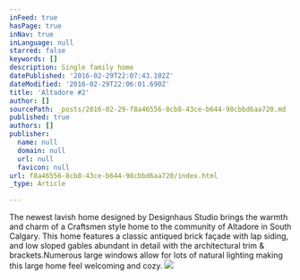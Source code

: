 ```yaml
---
inFeed: true
hasPage: true
inNav: true
inLanguage: null
starred: false
keywords: []
description: Single family home
datePublished: '2016-02-29T22:07:43.102Z'
dateModified: '2016-02-29T22:06:01.690Z'
title: 'Altadore #2'
author: []
sourcePath: _posts/2016-02-29-f8a46556-8cb8-43ce-b644-98cbbd6aa720.md
published: true
authors: []
publisher:
  name: null
  domain: null
  url: null
  favicon: null
url: f8a46556-8cb8-43ce-b644-98cbbd6aa720/index.html
_type: Article

---
```

The newest lavish home designed by Designhaus Studio brings
the warmth and charm of a Craftsmen style home to the community of Altadore in
South Calgary. This home features a
classic antiqued brick façade with lap siding, and low sloped gables abundant in
detail with the architectural trim & brackets.Numerous large windows allow for lots of
natural lighting making this large home feel welcoming and cozy.
![](https://the-grid-user-content.s3-us-west-2.amazonaws.com/24b0b608-afa0-44ff-a036-fc23d160b927.JPG)